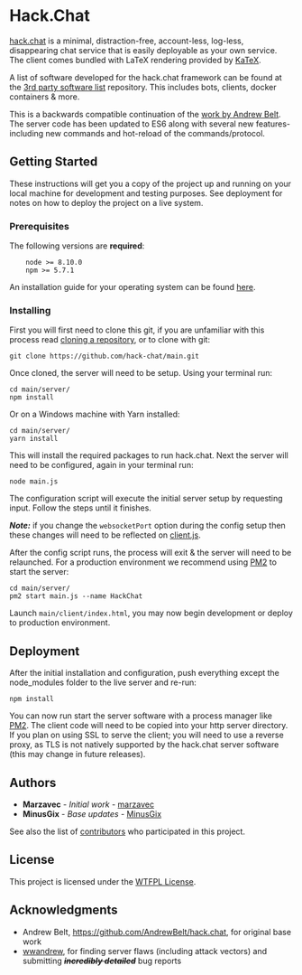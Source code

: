 # Hack.Chat

[hack.chat](https://hack.chat/) is a minimal, distraction-free, account-less, log-less, disappearing chat service that is easily deployable as your own service. The client comes bundled with LaTeX rendering provided by [KaTeX](https://github.com/Khan/KaTeX).

A list of software developed for the hack.chat framework can be found at the [3rd party software list](https://github.com/hack-chat/3rd-party-software-list) repository. This includes bots, clients, docker containers & more.

This is a backwards compatible continuation of the [work by Andrew Belt](https://github.com/AndrewBelt/hack.chat). The server code has been updated to ES6 along with several new features- including new commands and hot-reload of the commands/protocol.

## Getting Started

These instructions will get you a copy of the project up and running on your local machine for development and testing purposes. See deployment for notes on how to deploy the project on a live system.

### Prerequisites

The following versions are __required__:

```
    node >= 8.10.0
    npm >= 5.7.1
```

An installation guide for your operating system can be found [here](https://nodejs.org/en/download/package-manager/).

### Installing

First you will first need to clone this git, if you are unfamiliar with this process read [cloning a repository](https://help.github.com/articles/cloning-a-repository/), or to clone with git:

```
git clone https://github.com/hack-chat/main.git
```

Once cloned, the server will need to be setup. Using your terminal run:

```
cd main/server/
npm install
```

Or on a Windows machine with Yarn installed:

```
cd main/server/
yarn install
```

This will install the required packages to run hack.chat. Next the server will need to be configured, again in your terminal run:

```
node main.js
```

The configuration script will execute the initial server setup by requesting input. Follow the steps until it finishes.

___Note:___ if you change the `websocketPort` option during the config setup then these changes will need to be reflected on [client.js](https://github.com/hack-chat/main/blob/master/client/client.js#L59).

After the config script runs, the process will exit & the server will need to be relaunched. For a production environment we recommend using [PM2](https://github.com/Unitech/pm2) to start the server:

```
cd main/server/
pm2 start main.js --name HackChat
```

Launch `main/client/index.html`, you may now begin development or deploy to production environment.

## Deployment

After the initial installation and configuration, push everything except the node_modules folder to the live server and re-run:

```
npm install
```

You can now run start the server software with a process manager like [PM2](https://github.com/Unitech/pm2). The client code will need to be copied into your http server directory. If you plan on using SSL to serve the client; you will need to use a reverse proxy, as TLS is not natively supported by the hack.chat server software (this may change in future releases).

## Authors

* **Marzavec** - *Initial work* - [marzavec](https://github.com/marzavec)
* **MinusGix** - *Base updates* - [MinusGix](https://github.com/MinusGix)

See also the list of [contributors](https://github.com/hack-chat/main/graphs/contributors) who participated in this project.

## License

This project is licensed under the [WTFPL License]((http://www.wtfpl.net/txt/copying/)).

## Acknowledgments

* Andrew Belt, https://github.com/AndrewBelt/hack.chat, for original base work
* [wwandrew](https://github.com/wwandrew/), for finding server flaws (including attack vectors) and submitting ~~___incredibly detailed___~~ bug reports
